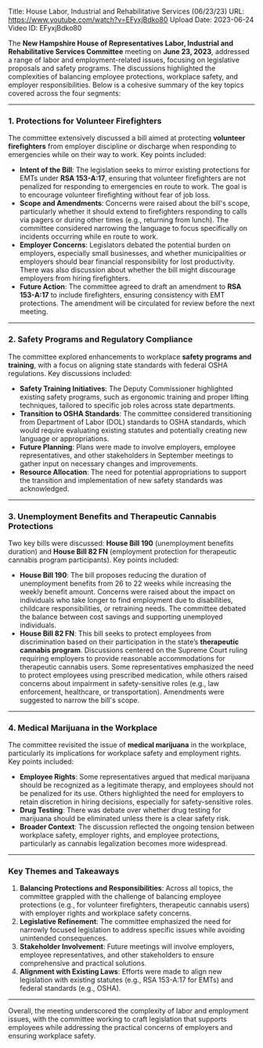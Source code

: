 Title: House Labor, Industrial and Rehabilitative Services (06/23/23)
URL: https://www.youtube.com/watch?v=EFyxjBdko80
Upload Date: 2023-06-24
Video ID: EFyxjBdko80

The **New Hampshire House of Representatives Labor, Industrial and Rehabilitative Services Committee** meeting on **June 23, 2023**, addressed a range of labor and employment-related issues, focusing on legislative proposals and safety programs. The discussions highlighted the complexities of balancing employee protections, workplace safety, and employer responsibilities. Below is a cohesive summary of the key topics covered across the four segments:

---

### **1. Protections for Volunteer Firefighters**
The committee extensively discussed a bill aimed at protecting **volunteer firefighters** from employer discipline or discharge when responding to emergencies while on their way to work. Key points included:
- **Intent of the Bill**: The legislation seeks to mirror existing protections for EMTs under **RSA 153-A:17**, ensuring that volunteer firefighters are not penalized for responding to emergencies en route to work. The goal is to encourage volunteer firefighting without fear of job loss.
- **Scope and Amendments**: Concerns were raised about the bill's scope, particularly whether it should extend to firefighters responding to calls via pagers or during other times (e.g., returning from lunch). The committee considered narrowing the language to focus specifically on incidents occurring while en route to work.
- **Employer Concerns**: Legislators debated the potential burden on employers, especially small businesses, and whether municipalities or employers should bear financial responsibility for lost productivity. There was also discussion about whether the bill might discourage employers from hiring firefighters.
- **Future Action**: The committee agreed to draft an amendment to **RSA 153-A:17** to include firefighters, ensuring consistency with EMT protections. The amendment will be circulated for review before the next meeting.

---

### **2. Safety Programs and Regulatory Compliance**
The committee explored enhancements to workplace **safety programs and training**, with a focus on aligning state standards with federal OSHA regulations. Key discussions included:
- **Safety Training Initiatives**: The Deputy Commissioner highlighted existing safety programs, such as ergonomic training and proper lifting techniques, tailored to specific job roles across state departments.
- **Transition to OSHA Standards**: The committee considered transitioning from Department of Labor (DOL) standards to OSHA standards, which would require evaluating existing statutes and potentially creating new language or appropriations.
- **Future Planning**: Plans were made to involve employers, employee representatives, and other stakeholders in September meetings to gather input on necessary changes and improvements.
- **Resource Allocation**: The need for potential appropriations to support the transition and implementation of new safety standards was acknowledged.

---

### **3. Unemployment Benefits and Therapeutic Cannabis Protections**
Two key bills were discussed: **House Bill 190** (unemployment benefits duration) and **House Bill 82 FN** (employment protection for therapeutic cannabis program participants). Key points included:
- **House Bill 190**: The bill proposes reducing the duration of unemployment benefits from 26 to 22 weeks while increasing the weekly benefit amount. Concerns were raised about the impact on individuals who take longer to find employment due to disabilities, childcare responsibilities, or retraining needs. The committee debated the balance between cost savings and supporting unemployed individuals.
- **House Bill 82 FN**: This bill seeks to protect employees from discrimination based on their participation in the state’s **therapeutic cannabis program**. Discussions centered on the Supreme Court ruling requiring employers to provide reasonable accommodations for therapeutic cannabis users. Some representatives emphasized the need to protect employees using prescribed medication, while others raised concerns about impairment in safety-sensitive roles (e.g., law enforcement, healthcare, or transportation). Amendments were suggested to narrow the bill's scope.

---

### **4. Medical Marijuana in the Workplace**
The committee revisited the issue of **medical marijuana** in the workplace, particularly its implications for workplace safety and employment rights. Key points included:
- **Employee Rights**: Some representatives argued that medical marijuana should be recognized as a legitimate therapy, and employees should not be penalized for its use. Others highlighted the need for employers to retain discretion in hiring decisions, especially for safety-sensitive roles.
- **Drug Testing**: There was debate over whether drug testing for marijuana should be eliminated unless there is a clear safety risk.
- **Broader Context**: The discussion reflected the ongoing tension between workplace safety, employer rights, and employee protections, particularly as cannabis legalization becomes more widespread.

---

### **Key Themes and Takeaways**
1. **Balancing Protections and Responsibilities**: Across all topics, the committee grappled with the challenge of balancing employee protections (e.g., for volunteer firefighters, therapeutic cannabis users) with employer rights and workplace safety concerns.
2. **Legislative Refinement**: The committee emphasized the need for narrowly focused legislation to address specific issues while avoiding unintended consequences.
3. **Stakeholder Involvement**: Future meetings will involve employers, employee representatives, and other stakeholders to ensure comprehensive and practical solutions.
4. **Alignment with Existing Laws**: Efforts were made to align new legislation with existing statutes (e.g., RSA 153-A:17 for EMTs) and federal standards (e.g., OSHA).

---

Overall, the meeting underscored the complexity of labor and employment issues, with the committee working to craft legislation that supports employees while addressing the practical concerns of employers and ensuring workplace safety.